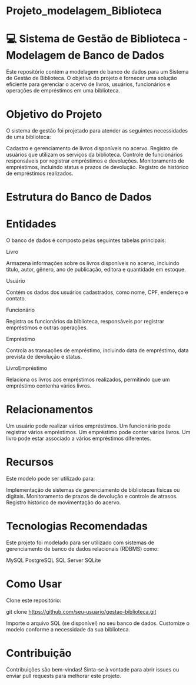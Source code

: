 # Projeto_modelagem_Biblioteca

#  💻 Sistema de Gestão de Biblioteca - Modelagem de Banco de Dados

Este repositório contém a modelagem de banco de dados para um Sistema de Gestão de Biblioteca. O objetivo do projeto é fornecer uma solução eficiente para gerenciar o acervo de livros, usuários, funcionários e operações de empréstimos em uma biblioteca.

# Objetivo do Projeto

O sistema de gestão foi projetado para atender as seguintes necessidades de uma biblioteca:

Cadastro e gerenciamento de livros disponíveis no acervo.
Registro de usuários que utilizam os serviços da biblioteca.
Controle de funcionários responsáveis por registrar empréstimos e devoluções.
Monitoramento de empréstimos, incluindo status e prazos de devolução.
Registro de histórico de empréstimos realizados.

# Estrutura do Banco de Dados

# Entidades

O banco de dados é composto pelas seguintes tabelas principais:

Livro

Armazena informações sobre os livros disponíveis no acervo, incluindo título, autor, gênero, ano de publicação, editora e quantidade em estoque.

Usuário

Contém os dados dos usuários cadastrados, como nome, CPF, endereço e contato.

Funcionário

Registra os funcionários da biblioteca, responsáveis por registrar empréstimos e outras operações.

Empréstimo

Controla as transações de empréstimo, incluindo data de empréstimo, data prevista de devolução e status.

LivroEmpréstimo

Relaciona os livros aos empréstimos realizados, permitindo que um empréstimo contenha vários livros.


# Relacionamentos

Um usuário pode realizar vários empréstimos.
Um funcionário pode registrar vários empréstimos.
Um empréstimo pode conter vários livros.
Um livro pode estar associado a vários empréstimos diferentes.

# Recursos 

Este modelo pode ser utilizado para:

Implementação de sistemas de gerenciamento de bibliotecas físicas ou digitais.
Monitoramento de prazos de devolução e controle de atrasos.
Registro histórico de movimentação do acervo.


# Tecnologias Recomendadas

Este projeto foi modelado para ser utilizado com sistemas de gerenciamento de banco de dados relacionais (RDBMS) como:

MySQL
PostgreSQL
SQL Server
SQLite


# Como Usar

Clone este repositório:

git clone https://github.com/seu-usuario/gestao-biblioteca.git

Importe o arquivo SQL (se disponível) no seu banco de dados.
Customize o modelo conforme a necessidade da sua biblioteca.

# Contribuição
Contribuições são bem-vindas! Sinta-se à vontade para abrir issues ou enviar pull requests para melhorar este projeto.

